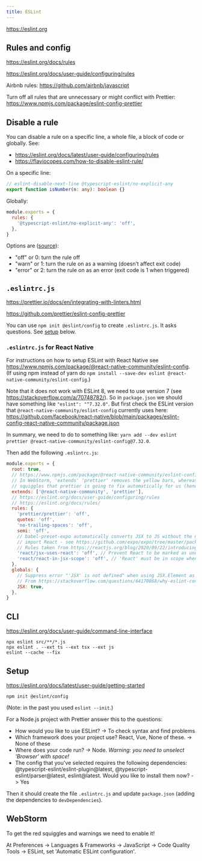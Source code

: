 ```yaml
---
title: ESLint
---
```


https://eslint.org

## Rules and config

https://eslint.org/docs/rules

https://eslint.org/docs/user-guide/configuring/rules

Airbnb rules: https://github.com/airbnb/javascript

Turn off all rules that are unnecessary or might conflict with Prettier: https://www.npmjs.com/package/eslint-config-prettier

## Disable a rule

You can disable a rule on a specific line, a whole file, a block of code or globally. See:

- https://eslint.org/docs/latest/user-guide/configuring/rules
- https://flaviocopes.com/how-to-disable-eslint-rule/

On a specific line:

```ts
// eslint-disable-next-line @typescript-eslint/no-explicit-any
export function isNumber(n: any): boolean {}
```

Globally:

```js title=".eslintrc.js"
module.exports = {
  rules: {
    '@typescript-eslint/no-explicit-any': 'off',
  },
}
```

Options are ([source](https://eslint.org/docs/latest/user-guide/configuring/rules#configuring-rules)):

- "off" or 0: turn the rule off
- "warn" or 1: turn the rule on as a warning (doesn’t affect exit code)
- "error" or 2: turn the rule on as an error (exit code is 1 when triggered)

## `.eslintrc.js`

https://prettier.io/docs/en/integrating-with-linters.html

https://github.com/prettier/eslint-config-prettier

You can use `npm init @eslint/config` to create `.eslintrc.js`. It asks questions. See [setup](#setup) below.

### `.eslintrc.js` for React Native

For instructions on how to setup ESLint with React Native see https://www.npmjs.com/package/@react-native-community/eslint-config. (If using npm instead of yarn do `npm install --save-dev eslint @react-native-community/eslint-config`.)

Note that it does not work with ESLint 8, we need to use version 7 (see https://stackoverflow.com/a/70748782/).
So in `package.json` we should have something like `"eslint": "^7.32.0"`.
But first check the ESLint version that `@react-native-community/eslint-config` currently uses here: https://github.com/facebook/react-native/blob/main/packages/eslint-config-react-native-community/package.json

In summary, we need to do to something like: `yarn add --dev eslint prettier @react-native-community/eslint-config@7.32.0`.

Then add the following `.eslintrc.js`:

```js
module.exports = {
  root: true,
  // https://www.npmjs.com/package/@react-native-community/eslint-config
  // In WebStorm, 'extends' 'prettier' removes the yellow bars, whereas the 'rules' sections gets rid of the red
  // squiggles that prettier is going to fix automatically for us (hence there's no point in seeing them).
  extends: ['@react-native-community', 'prettier'],
  // https://eslint.org/docs/user-guide/configuring/rules
  // https://eslint.org/docs/rules/
  rules: {
    'prettier/prettier': 'off',
    quotes: 'off',
    'no-trailing-spaces': 'off',
    semi: 'off',
    // babel-preset-expo automatically converts JSX to JS without the need to
    // import React - see https://github.com/expo/expo/tree/master/packages/babel-preset-expo#jsxruntime
    // Rules taken from https://reactjs.org/blog/2020/09/22/introducing-the-new-jsx-transform.html#eslint
    'react/jsx-uses-react': 'off', // Prevent React to be marked as unused
    'react/react-in-jsx-scope': 'off', // 'React' must be in scope when using JSX
  },
  globals: {
    // Suppress error "'JSX' is not defined" when using JSX.Element as type.
    // From https://stackoverflow.com/questions/64170868/why-eslint-consider-jsx-or-some-react-types-undefined-since-upgrade-typescript
    JSX: true,
  },
}
```

## CLI

https://eslint.org/docs/user-guide/command-line-interface

```
npx eslint src/**/*.js
npx eslint . --ext ts --ext tsx --ext js
eslint --cache --fix
```

## Setup

https://eslint.org/docs/latest/user-guide/getting-started

```
npm init @eslint/config
```

(Note: in the past you used `eslint --init`.)

For a Node.js project with Prettier answer this to the questions:

- How would you like to use ESLint? -> To check syntax and find problems
- Which framework does your project use? React, Vue, None of these. -> None of these
- Where does your code run? -> Node. _Warning: you need to unselect 'Browser' with space!_
- The config that you've selected requires the following dependencies: @typescript-eslint/eslint-plugin@latest, @typescript-eslint/parser@latest, eslint@latest. Would you like to install them now? -> Yes

Then it should create the file `.eslintrc.js` and update `package.json` (adding the dependencies to `devDependencies`).

## WebStorm

To get the red squiggles and warnings we need to enable it!

At Preferences -> Languages & Frameworks -> JavaScript -> Code Quality Tools -> ESLint, set 'Automatic ESLint configuration'.
